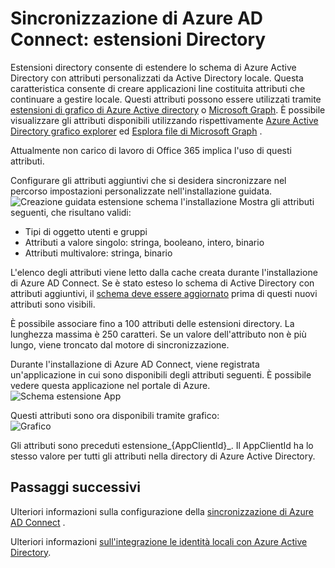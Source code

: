 <properties
   pageTitle="Sincronizzazione di Azure AD Connect: estensioni Directory | Microsoft Azure"
   description="In questo argomento viene descritta la funzionalità di estensioni directory di Azure AD Connect."
   services="active-directory"
   documentationCenter=""
   authors="AndKjell"
   manager="femila"
   editor=""/>

<tags
   ms.service="active-directory"
   ms.devlang="na"
   ms.topic="article"
   ms.tgt_pltfrm="na"
   ms.workload="identity"
   ms.date="08/19/2016"
   ms.author="billmath"/>

# <a name="azure-ad-connect-sync-directory-extensions"></a>Sincronizzazione di Azure AD Connect: estensioni Directory
Estensioni directory consente di estendere lo schema di Azure Active Directory con attributi personalizzati da Active Directory locale. Questa caratteristica consente di creare applicazioni line costituita attributi che continuare a gestire locale. Questi attributi possono essere utilizzati tramite [estensioni di grafico di Azure Active directory](https://msdn.microsoft.com/Library/Azure/Ad/Graph/howto/azure-ad-graph-api-directory-schema-extensions) o [Microsoft Graph](https://graph.microsoft.io/). È possibile visualizzare gli attributi disponibili utilizzando rispettivamente [Azure Active Directory grafico explorer](https://graphexplorer.cloudapp.net) ed [Esplora file di Microsoft Graph](https://graphexplorer2.azurewebsites.net/) .

Attualmente non carico di lavoro di Office 365 implica l'uso di questi attributi.

Configurare gli attributi aggiuntivi che si desidera sincronizzare nel percorso impostazioni personalizzate nell'installazione guidata.
![Creazione guidata estensione schema](./media/active-directory-aadconnectsync-feature-directory-extensions/extension2.png) l'installazione Mostra gli attributi seguenti, che risultano validi:

- Tipi di oggetto utenti e gruppi
- Attributi a valore singolo: stringa, booleano, intero, binario
- Attributi multivalore: stringa, binario

L'elenco degli attributi viene letto dalla cache creata durante l'installazione di Azure AD Connect. Se è stato esteso lo schema di Active Directory con attributi aggiuntivi, il [schema deve essere aggiornato](active-directory-aadconnectsync-installation-wizard.md#refresh-directory-schema) prima di questi nuovi attributi sono visibili.

È possibile associare fino a 100 attributi delle estensioni directory. La lunghezza massima è 250 caratteri. Se un valore dell'attributo non è più lungo, viene troncato dal motore di sincronizzazione.

Durante l'installazione di Azure AD Connect, viene registrata un'applicazione in cui sono disponibili degli attributi seguenti. È possibile vedere questa applicazione nel portale di Azure.  
![Schema estensione App](./media/active-directory-aadconnectsync-feature-directory-extensions/extension3.png)

Questi attributi sono ora disponibili tramite grafico:  
![Grafico](./media/active-directory-aadconnectsync-feature-directory-extensions/extension4.png)

Gli attributi sono preceduti estensione\_{AppClientId}\_. Il AppClientId ha lo stesso valore per tutti gli attributi nella directory di Azure Active Directory.

## <a name="next-steps"></a>Passaggi successivi
Ulteriori informazioni sulla configurazione della [sincronizzazione di Azure AD Connect](active-directory-aadconnectsync-whatis.md) .

Ulteriori informazioni [sull'integrazione le identità locali con Azure Active Directory](active-directory-aadconnect.md).
